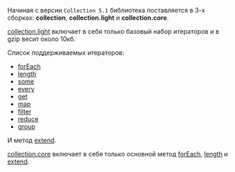 Начиная с версии `Collection 5.1` библиотека поставляется в 3-х сборках: **collection**, **collection.light** и **collection.core**.

[collection.light](https://github.com/kobezzza/Collection/blob/master/build/collection.light.min.js) включает в себя только базовый набор итераторов и в gzip весит около 10кб.

Список поддерживаемых итераторов:

* [forEach](https://github.com/kobezzza/Collection/wiki/forEach)
* [length](https://github.com/kobezzza/Collection/wiki/length)
* [some](https://github.com/kobezzza/Collection/wiki/some)
* [every](https://github.com/kobezzza/Collection/wiki/every)
* [get](https://github.com/kobezzza/Collection/wiki/get)
* [map](https://github.com/kobezzza/Collection/wiki/map)
* [filter](https://github.com/kobezzza/Collection/wiki/filter)
* [reduce](https://github.com/kobezzza/Collection/wiki/reduce)
* [group](https://github.com/kobezzza/Collection/wiki/group)

И метод [extend](https://github.com/kobezzza/Collection/wiki/extend).

[collection.core](https://github.com/kobezzza/Collection/blob/master/build/collection.core.min.js) включает в себя только основной метод [forEach](https://github.com/kobezzza/Collection/wiki/forEach), [length](https://github.com/kobezzza/Collection/wiki/length) и [extend](https://github.com/kobezzza/Collection/wiki/extend).